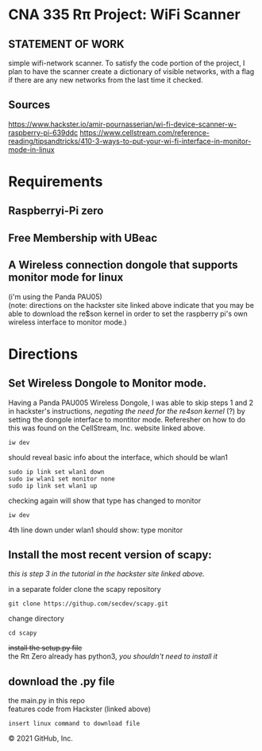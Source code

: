 # CNA 335 Rπ Project: WiFi Scanner

## STATEMENT OF WORK
simple wifi-network scanner. To satisfy the code portion of the project, I plan to have the scanner create a dictionary of visible networks, with a flag if there are any new networks from the last time it checked.

## Sources
https://www.hackster.io/amir-pournasserian/wi-fi-device-scanner-w-raspberry-pi-639ddc
https://www.cellstream.com/reference-reading/tipsandtricks/410-3-ways-to-put-your-wi-fi-interface-in-monitor-mode-in-linux

# Requirements
## Raspberryi-Pi zero  
## Free Membership with UBeac  
## A Wireless connection dongole that supports monitor mode for linux  
(i'm using the Panda PAU05)  
  (note: directions on the hackster site linked above indicate that you may be able to download the re$son kernel in order to set the raspberry pi's own wireless interface to monitor mode.)

# Directions

## Set Wireless Dongole to Monitor mode.
Having a Panda PAU005 Wireless Dongole, I was able to skip steps 1 and 2 in hackster's instructions, *negating the need for the re4son kernel* (?) by setting the dongole interface to montitor mode. Referesher on how to do this was found on the CellStream, Inc. website linked above.
```
iw dev
```
should reveal basic info about the interface, which should be wlan1
```
sudo ip link set wlan1 down
sudo iw wlan1 set monitor none
sudo ip link set wlan1 up
```
checking again will show that type has changed to monitor
```
iw dev
```
4th line down under wlan1 should show:
type monitor

## Install the most recent version of scapy:
*this is step 3 in the tutorial in the hackster site linked above.*

in a separate folder clone the scapy repository
```
git clone https://githup.com/secdev/scapy.git
```
change directory
```
cd scapy
```
<s>install the setup.py file</s>  
the Rπ Zero already has python3, *you shouldn't need to install it*

## download the .py file
the main.py in this repo  
features code from Hackster (linked above)
```
insert linux command to download file
```



© 2021 GitHub, Inc.
